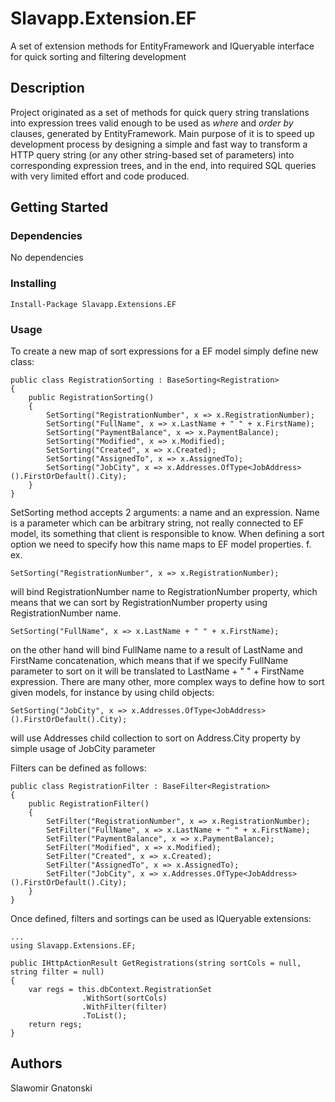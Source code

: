 # Slavapp.Extension.EF

A set of extension methods for EntityFramework and IQueryable interface for quick sorting and filtering development

## Description

Project originated as a set of methods for quick query string translations into expression trees valid enough to be used as *where* and *order by* clauses, generated by EntityFramework.
Main purpose of it is to speed up development process by designing a simple and fast way to transform a HTTP query string (or any other string-based set of parameters) into corresponding expression trees, and in the end, into required SQL queries with very limited effort and code produced.

## Getting Started

### Dependencies

No dependencies

### Installing
```
Install-Package Slavapp.Extensions.EF
```
### Usage

To create a new map of sort expressions for a EF model simply define new class:
```
public class RegistrationSorting : BaseSorting<Registration>
{
    public RegistrationSorting()
    {
        SetSorting("RegistrationNumber", x => x.RegistrationNumber);
        SetSorting("FullName", x => x.LastName + " " + x.FirstName);
        SetSorting("PaymentBalance", x => x.PaymentBalance);
        SetSorting("Modified", x => x.Modified);
        SetSorting("Created", x => x.Created);
        SetSorting("AssignedTo", x => x.AssignedTo);
        SetSorting("JobCity", x => x.Addresses.OfType<JobAddress>().FirstOrDefault().City);
    }
}
```

SetSorting method accepts 2 arguments: a name and an expression. Name is a parameter which can be arbitrary string, not really connected to EF model, its something that client is responsible to know. When defining a sort option we need to specify how this name maps to EF model properties.
f. ex.
```
SetSorting("RegistrationNumber", x => x.RegistrationNumber); 
```
  will bind RegistrationNumber name to RegistrationNumber property, which means that we can sort by RegistrationNumber property using RegistrationNumber name.
```
SetSorting("FullName", x => x.LastName + " " + x.FirstName); 
```
  on the other hand will bind FullName name to a result of LastName and FirstName concatenation, which means that if we specify FullName parameter to sort on it will be translated to LastName + " " + FirstName expression.
There are many other, more complex ways to define how to sort given models, for instance by using child objects:
```
SetSorting("JobCity", x => x.Addresses.OfType<JobAddress>().FirstOrDefault().City);
```
  will use Addresses child collection to sort on Address.City property by simple usage of JobCity parameter
  
Filters can be defined as follows:

```
public class RegistrationFilter : BaseFilter<Registration>
{
    public RegistrationFilter()
    {
        SetFilter("RegistrationNumber", x => x.RegistrationNumber);
        SetFilter("FullName", x => x.LastName + " " + x.FirstName);
        SetFilter("PaymentBalance", x => x.PaymentBalance);
        SetFilter("Modified", x => x.Modified);
        SetFilter("Created", x => x.Created);
        SetFilter("AssignedTo", x => x.AssignedTo);
        SetFilter("JobCity", x => x.Addresses.OfType<JobAddress>().FirstOrDefault().City);
    }
}
```

Once defined, filters and sortings can be used as IQueryable extensions:

```
...
using Slavapp.Extensions.EF;

public IHttpActionResult GetRegistrations(string sortCols = null, string filter = null)
{
    var regs = this.dbContext.RegistrationSet
                .WithSort(sortCols)
                .WithFilter(filter)
                .ToList();
    return regs;
}
```
  
## Authors

Slawomir Gnatonski

